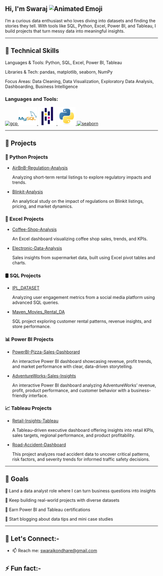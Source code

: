 
<!--
**Swaraj120599/swaraj120599** is a ✨ _special_ ✨ repository because its `README.md` (this file) appears on your GitHub profile.

Here are some ideas to get you started:

- 🔭 I’m currently working on ...
- 🌱 I’m currently learning ...
- 👯 I’m looking to collaborate on ...
- 🤔 I’m looking for help with ...
- 💬 Ask me about ...
- 📫 How to reach me: ...
- 😄 Pronouns: ...
- ⚡ Fun fact: ...
-->

##  Hi, I'm Swaraj  <img src="https://iam-weijie.github.io/wave/hand-emoji.svg" alt="Animated Emoji" width="60" height="40">
I’m a curious data enthusiast who loves diving into datasets and finding the stories they tell. With tools like SQL, Python, Excel, Power BI, and Tableau, I build projects that turn messy data into meaningful insights.
***
## 🔧 Technical Skills
Languages & Tools: Python, SQL, Excel, Power BI, Tableau

Libraries & Tech: pandas, matplotlib, seaborn, NumPy

Focus Areas: Data Cleaning, Data Visualization, Exploratory Data Analysis, Dashboarding, Business Intelligence



<h3 align="left">Languages and Tools:</h3>
<p align="left"> <a href="https://cloud.google.com" target="_blank" rel="noreferrer"> <img src="https://www.vectorlogo.zone/logos/google_cloud/google_cloud-icon.svg" alt="gcp" width="60" height="60"/> </a> <a href="https://www.mysql.com/" target="_blank" rel="noreferrer"> <img src="https://raw.githubusercontent.com/devicons/devicon/master/icons/mysql/mysql-original-wordmark.svg" alt="mysql" width="60" height="60"/> </a> <a href="https://pandas.pydata.org/" target="_blank" rel="noreferrer"> <img src="https://raw.githubusercontent.com/devicons/devicon/2ae2a900d2f041da66e950e4d48052658d850630/icons/pandas/pandas-original.svg" alt="pandas" width="60" height="60"/> </a> <a href="https://www.python.org" target="_blank" rel="noreferrer"> <img src="https://raw.githubusercontent.com/devicons/devicon/master/icons/python/python-original.svg" alt="python" width="60" height="60"/> </a> <a href="https://seaborn.pydata.org/" target="_blank" rel="noreferrer"> <img src="https://seaborn.pydata.org/_images/logo-mark-lightbg.svg" alt="seaborn" width="60" height="60"/> </a> </p>

***

## 📂 Projects

### 🐍 Python Projects
- [AirBnB-Regulation-Analysis](https://github.com/Swaraj120599/AirBnB-Regulation-Analysis)

  Analyzing short-term rental listings to explore regulatory impacts and trends.

- [Blinkit-Analysis](https://github.com/Swaraj120599/Blinkit-Analysis)
  
  An analytical study on the impact of regulations on Blinkit listings, pricing, and market dynamics.

### 🧮 Excel Projects
- [Coffee-Shop-Analysis](https://github.com/Swaraj120599/Coffee-Shop-Analysis)
  
   An Excel dashboard visualizing coffee shop sales, trends, and KPIs.

- [Electronic-Data-Analysis](https://github.com/Swaraj120599/Electronic-Data-Analysis)
  
   Sales insights from supermarket data, built using Excel pivot tables and charts.

### 🛢 SQL Projects
- [IPL_DATASET](https://github.com/Swaraj120599/IPL_DATASET)

  Analyzing user engagement metrics from a social media platform using advanced SQL queries.

- [Maven_Movies_Rental_DA](https://github.com/Swaraj120599/Maven_Movies_Rental_DA)

  SQL project exploring customer rental patterns, revenue insights, and store performance.

### 📊 Power BI Projects
- [PowerBI-Pizza-Sales-Dashborard](https://github.com/Swaraj120599/PowerBI-Pizza-Sales-Dashborard)
  
  An interactive Power BI dashboard showcasing revenue, profit trends, and market performance with clear, data-driven storytelling.

- [AdventureWorks-Sales-Insights](https://github.com/Swaraj120599/AdventureWorks-Sales-Insights)
  
   An interactive Power BI dashboard analyzing AdventureWorks’ revenue, profit, product performance, and customer behavior with a business-friendly interface.

### 📈 Tableau Projects
- [Retail-Insights-Tableau](https://github.com/Swaraj120599/Retail-Insights-Tableau)

  A Tableau-driven executive dashboard offering insights into retail KPIs, sales targets, regional performance, and product profitability.

- [Road-Accident-Dashboard](https://github.com/Swaraj120599/Road-Accident-Dashboard)

   This project analyzes road accident data to uncover critical patterns, risk factors, and severity trends for informed traffic safety decisions.
***
## 🎯 Goals
📌 Land a data analyst role where I can turn business questions into insights

📌 Keep building real-world projects with diverse datasets

📌 Earn Power BI and Tableau certifications

📌 Start blogging about data tips and mini case studies
***

## 🤝 Let's Connect:-
- 📫 Reach me: swarajkondhare@gmail.com

## ⚡ Fun fact:- 

